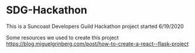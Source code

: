 # SDG-Hackathon
This is a Suncoast Developers Guild Hackathon project started 6/19/2020

Some resources we used to create this project
https://blog.miguelgrinberg.com/post/how-to-create-a-react--flask-project

